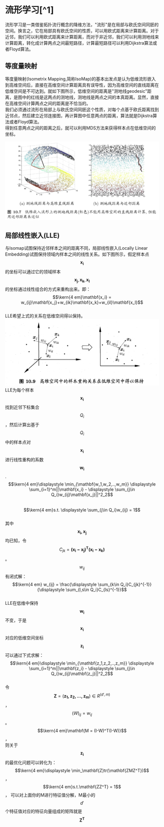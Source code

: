 # 流形学习[^1]

流形学习是一类借鉴拓扑流行概念的降维方法，"流形"是在局部与欧氏空间同胚的空间。换言之，它在局部具有欧氏空间的性质，可以用欧式距离来计算距离。对于近邻，我们可以利用欧式距离来计算距离，而对于非近邻，我们可以利用测地线来计算距离，转化成计算两点之间最短路径，计算最短路径可以利用Dijkstra算法或者Floyd算法。

## 等度量映射

等度量映射\(Isometrix Mapping,简称IsoMap\)的基本出发点是认为低维流形嵌入到高维空间后，直接在高维空间计算距离具有误导性，因为高维空间的直线距离在低维空间是不可达到。就如下图所示，低维空间的距离是"测地线geodesic"距离，是图中的红线是这两点的测地线，测地线是两点之间的本真距离。显然，直接在高维空间计算两点之间的距离是不恰当的。   
我们必须通过流形在局部上与欧氏空间同胚这个性质，对每个点基于欧氏距离找到近邻点，然后建立近邻连接图，再计算图中任意两点的距离，算法就是Dijkstra算法或者Floyd算法。  
得到任意两点之间的距离之后，就可以利用MDS方法来获得样本点在低维空间的坐标。

![](/assets/Isometric_Mapping.png)

## 局部线性嵌入\(LLE\)
与Isomap试图保持近邻样本之间的距离不同，局部线性嵌入(Locally Linear Embedding)试图保持领域内样本之间的线性关系。如下图所示，假定样本点$$\mathbf{x_i}$$的坐标可以通过它的领域样本$$\mathbf{x_j},\mathbf{x_k},\mathbf{x_l}$$的坐标通过线性组合的方式来重构出来。即：  
$$\kern{4 em}\mathbf{x_i} = w_{ij}\mathbf{x_j}+w_{ik}\mathbf{x_k}+w_{il}\mathbf{x_l}$$  
LLE希望上式的关系在低维空间得以保持。  
![](/assets/LLE.png)
LLE为每个样本$$\mathbf{x_i}$$找到近邻下标集合$$Q_i$$，然后计算出基于$$Q_i$$中的样本点对$$\mathbf{x_i}$$进行线性重构的系数$$\mathbf{w_i}$$.  
$$\kern{4 em}\displaystyle \min_{\mathbf{w_1,w_2,..,w_m}} \displaystyle \sum_{i=1}^m||\mathbf{x_i} - \displaystyle \sum_{j\in Q_i}w_{ij}\mathbf{x_j}||^2_2$$  
$$\kern{4 em}s.t. \displaystyle \sum_{j\in Q_i}w_{ij} = 1$$  
其中$$\mathbf{x_i,x_j}$$均已知，令$$C_{jk} = \mathbf{(x_i-x_j)^T(x_i-x_k)}$$。$$w_{ij}$$有闭式解：  
$$\kern{4 em} w_{ij} = \frac{\displaystyle \sum_{k\in Q_i}C_{jk}^{-1}}{\displaystyle \sum_{l,s\in Q_i}C_{ls}^{-1}}$$  
LLE在低维中保持$$\mathbf{w_i}$$不变，于是$$\mathbf{x_i}$$对应的低维空间坐标$$\mathbf{z_i}$$可以通过下式求解：  
$$\kern{4 em}\displaystyle \min_{\mathbf{z_1,z_2,..,z_m}} \displaystyle \sum_{i=1}^m||\mathbf{z_i} - \displaystyle \sum_{j\in Q_i}w_{ij}\mathbf{z_j}||^2_2$$   
令$$\mathbf{Z} = (\mathbf{z_1,z_2,...,z_m}) \in R^{(d',m)}$$，$$(W)_{ij} = w_{ij}$$。  
$$\kern{4 em}\mathbf{M = (I-W)^T(I-W)}$$，  
则关于$$\mathbf{z_i}$$的最优化问题可以转化为：  
$$\kern{4 em}\displaystyle \min_\mathbf{Z}tr(\mathbf{ZMZ^T})$$，  
$$\kern{4 em}s.t.\mathbf{ZZ^T} = 1$$， 
可以对上面你的M进行特征值分解，M最小的$$d'$$个特征值对应的特征向量组成的矩阵就是$$\mathbf{Z^T}$$




